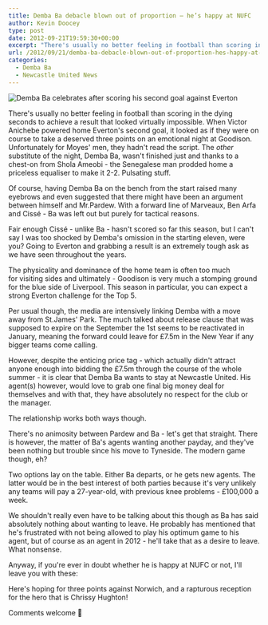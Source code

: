 ```yaml
---
title: Demba Ba debacle blown out of proportion – he’s happy at NUFC
author: Kevin Doocey
type: post
date: 2012-09-21T19:59:30+00:00
excerpt: "There's usually no better feeling in football than scoring in the dying seconds to achieve a result that looked virtually impossible. When Victor Anichebe powered home Everton's second goal.."
url: /2012/09/21/demba-ba-debacle-blown-out-of-proportion-hes-happy-at-nufc/
categories:
  - Demba Ba
  - Newcastle United News
---
```


![Demba Ba celebrates after scoring his second goal against Everton](https://www.tynetime.com/wp-content/uploads/2012/09/Demba-Ba-Everton.jpg "Ba - Showed absolute steel coming off the bench to rescue point for ailing Mags")

There's usually no better feeling in football than scoring in the dying seconds to achieve a result that looked virtually impossible. When Victor Anichebe powered home Everton's second goal, it looked as if they were on course to take a deserved three points on an emotional night at Goodison. Unfortunately for Moyes' men, they hadn't read the script. The *other* substitute of the night, Demba Ba, wasn't finished just and thanks to a chest-on from Shola Ameobi - the Senegalese man prodded home a priceless equaliser to make it 2-2. Pulsating stuff.

Of course, having Demba Ba on the bench from the start raised many eyebrows and even suggested that there might have been an argument between himself and Mr.Pardew. With a forward line of Marveaux, Ben Arfa and Cissé - Ba was left out but purely for tactical reasons.

Fair enough Cissé - unlike Ba - hasn't scored so far this season, but I can't say I was too shocked by Demba's omission in the starting eleven, were you? Going to Everton and grabbing a result is an extremely tough ask as we have seen throughout the years.

The physicality and dominance of the home team is often too much for visiting sides and ultimately - Goodison is very much a stomping ground for the blue side of Liverpool. This season in particular, you can expect a strong Everton challenge for the Top 5.

Per usual though, the media are intensively linking Demba with a move away from St.James' Park. The much talked about release clause that was supposed to expire on the September the 1st seems to be reactivated in January, meaning the forward could leave for £7.5m in the New Year if any bigger teams come calling.

However, despite the enticing price tag - which actually didn't attract anyone enough into bidding the £7.5m through the course of the whole summer - it is clear that Demba Ba wants to stay at Newcastle United. His agent(s) however, would love to grab one final big money deal for themselves and with that, they have absolutely no respect for the club or the manager.

The relationship works both ways though.

There's no animosity between Pardew and Ba - let's get that straight. There is however, the matter of Ba's agents wanting another payday, and they've been nothing but trouble since his move to Tyneside. The modern game though, eh?

Two options lay on the table. Either Ba departs, or he gets new agents. The latter would be in the best interest of both parties because it's very unlikely any teams will pay a 27-year-old, with previous knee problems - £100,000 a week.

We shouldn't really even have to be talking about this though as Ba has said absolutely nothing about wanting to leave. He probably has mentioned that he's frustrated with not being allowed to play his optimum game to his agent, but of course as an agent in 2012 - he'll take that as a desire to leave. What nonsense.

Anyway, if you're ever in doubt whether he is happy at NUFC or not, I'll leave you with these:

Here's hoping for three points against Norwich, and a rapturous reception for the hero that is Chrissy Hughton!

Comments welcome 🙂
